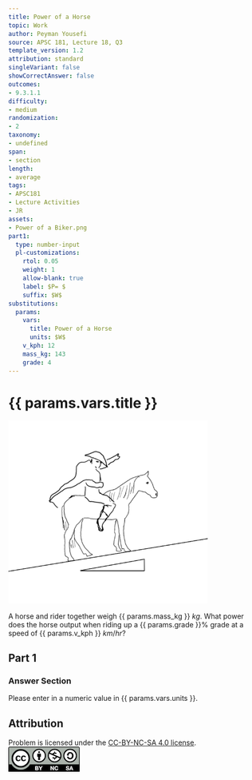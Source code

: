 ```yaml
---
title: Power of a Horse
topic: Work
author: Peyman Yousefi
source: APSC 181, Lecture 18, Q3
template_version: 1.2
attribution: standard
singleVariant: false
showCorrectAnswer: false
outcomes:
- 9.3.1.1
difficulty:
- medium
randomization:
- 2
taxonomy:
- undefined
span:
- section
length:
- average
tags:
- APSC181
- Lecture Activities
- JR
assets:
- Power of a Biker.png
part1:
  type: number-input
  pl-customizations:
    rtol: 0.05
    weight: 1
    allow-blank: true
    label: $P= $
    suffix: $W$
substitutions:
  params:
    vars:
      title: Power of a Horse
      units: $W$
    v_kph: 12
    mass_kg: 143
    grade: 4
---
```

# {{ params.vars.title }}
<img src="Power of a Biker.png" width=400>

A horse and rider together weigh {{ params.mass_kg }} $kg$.
What power does the horse output when riding up a {{ params.grade }}% grade at a speed of {{ params.v_kph }} $km/hr$?

## Part 1

### Answer Section

Please enter in a numeric value in {{ params.vars.units }}.

## Attribution

Problem is licensed under the [CC-BY-NC-SA 4.0 license](https://creativecommons.org/licenses/by-nc-sa/4.0/).<br> ![The Creative Commons 4.0 license requiring attribution-BY, non-commercial-NC, and share-alike-SA license.](https://raw.githubusercontent.com/firasm/bits/master/by-nc-sa.png)